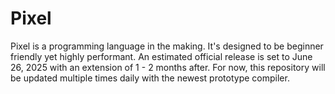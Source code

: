 # Pixel
Pixel is a programming language in the making. It's designed to be beginner friendly yet highly performant. An estimated official release is set to June 26, 2025 with an extension of 1 - 2 months after. For now, this repository will be updated multiple times daily with the newest prototype compiler.
